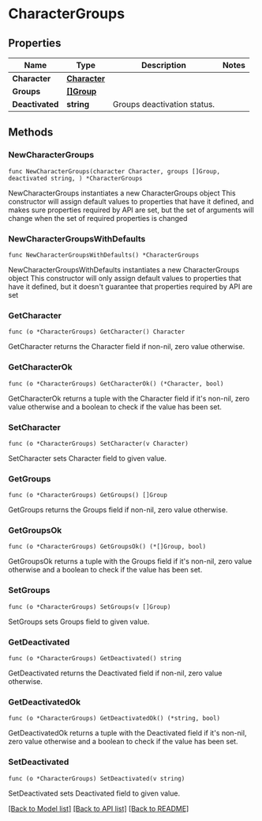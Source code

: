 # CharacterGroups

## Properties

Name | Type | Description | Notes
------------ | ------------- | ------------- | -------------
**Character** | [**Character**](Character.md) |  | 
**Groups** | [**[]Group**](Group.md) |  | 
**Deactivated** | **string** | Groups deactivation status. | 

## Methods

### NewCharacterGroups

`func NewCharacterGroups(character Character, groups []Group, deactivated string, ) *CharacterGroups`

NewCharacterGroups instantiates a new CharacterGroups object
This constructor will assign default values to properties that have it defined,
and makes sure properties required by API are set, but the set of arguments
will change when the set of required properties is changed

### NewCharacterGroupsWithDefaults

`func NewCharacterGroupsWithDefaults() *CharacterGroups`

NewCharacterGroupsWithDefaults instantiates a new CharacterGroups object
This constructor will only assign default values to properties that have it defined,
but it doesn't guarantee that properties required by API are set

### GetCharacter

`func (o *CharacterGroups) GetCharacter() Character`

GetCharacter returns the Character field if non-nil, zero value otherwise.

### GetCharacterOk

`func (o *CharacterGroups) GetCharacterOk() (*Character, bool)`

GetCharacterOk returns a tuple with the Character field if it's non-nil, zero value otherwise
and a boolean to check if the value has been set.

### SetCharacter

`func (o *CharacterGroups) SetCharacter(v Character)`

SetCharacter sets Character field to given value.


### GetGroups

`func (o *CharacterGroups) GetGroups() []Group`

GetGroups returns the Groups field if non-nil, zero value otherwise.

### GetGroupsOk

`func (o *CharacterGroups) GetGroupsOk() (*[]Group, bool)`

GetGroupsOk returns a tuple with the Groups field if it's non-nil, zero value otherwise
and a boolean to check if the value has been set.

### SetGroups

`func (o *CharacterGroups) SetGroups(v []Group)`

SetGroups sets Groups field to given value.


### GetDeactivated

`func (o *CharacterGroups) GetDeactivated() string`

GetDeactivated returns the Deactivated field if non-nil, zero value otherwise.

### GetDeactivatedOk

`func (o *CharacterGroups) GetDeactivatedOk() (*string, bool)`

GetDeactivatedOk returns a tuple with the Deactivated field if it's non-nil, zero value otherwise
and a boolean to check if the value has been set.

### SetDeactivated

`func (o *CharacterGroups) SetDeactivated(v string)`

SetDeactivated sets Deactivated field to given value.



[[Back to Model list]](../README.md#documentation-for-models) [[Back to API list]](../README.md#documentation-for-api-endpoints) [[Back to README]](../README.md)



